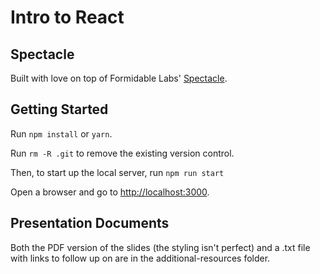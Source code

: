 # Intro to React

<a name="spectacle"></a>
## Spectacle

Built with love on top of Formidable Labs' [Spectacle](https://github.com/FormidableLabs/spectacle).

<a name="getting-started"></a>
## Getting Started

Run `npm install` or `yarn`.

Run `rm -R .git` to remove the existing version control.

Then, to start up the local server, run `npm run start`

Open a browser and go to [http://localhost:3000](http://localhost:3000).

## Presentation Documents

Both the PDF version of the slides (the styling isn't perfect) and a .txt file with links to follow up on are in the additional-resources folder.
